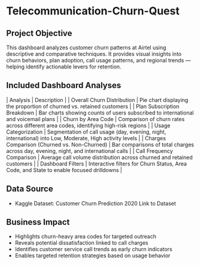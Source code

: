 # Telecommunication-Churn-Quest
## Project Objective
This dashboard analyzes customer churn patterns at Airtel using descriptive and comparative techniques. It provides visual insights into churn behaviors, plan adoption, call usage patterns, and regional trends — helping identify actionable levers for retention.

## Included Dashboard Analyses
| Analysis | Description | 
| Overall Churn Distribution | Pie chart displaying the proportion of churned vs. retained customers | 
| Plan Subscription Breakdown | Bar charts showing counts of users subscribed to international and voicemail plans | 
| Churn by Area Code | Comparison of churn rates across different area codes, identifying high-risk regions | 
| Usage Categorization | Segmentation of call usage (day, evening, night, international) into Low, Moderate, High activity levels | 
| Charges Comparison (Churned vs. Non-Churned) | Bar comparisons of total charges across day, evening, night, and international calls | 
| Call Frequency Comparison | Average call volume distribution across churned and retained customers | 
| Dashboard Filters | Interactive filters for Churn Status, Area Code, and State to enable focused drilldowns | 



## Data Source
- Kaggle Dataset: Customer Churn Prediction 2020
Link to Dataset

## Business Impact
- Highlights churn-heavy area codes for targeted outreach
- Reveals potential dissatisfaction linked to call charges
- Identifies customer service call trends as early churn indicators
- Enables targeted retention strategies based on usage behavior

